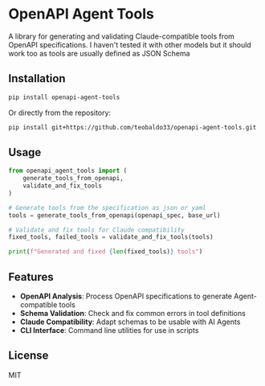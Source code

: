 # OpenAPI Agent Tools

A library for generating and validating Claude-compatible tools from OpenAPI specifications. I haven't tested it with other models but it should work too as tools are usually defined as JSON Schema

## Installation

```bash
pip install openapi-agent-tools
```

Or directly from the repository:

```bash
pip install git+https://github.com/teobaldo33/openapi-agent-tools.git
```

## Usage

```python
from openapi_agent_tools import (
    generate_tools_from_openapi,
    validate_and_fix_tools
)

# Generate tools from the specification as json or yaml
tools = generate_tools_from_openapi(openapi_spec, base_url)

# Validate and fix tools for Claude compatibility
fixed_tools, failed_tools = validate_and_fix_tools(tools)

print(f"Generated and fixed {len(fixed_tools)} tools")
```

## Features

- **OpenAPI Analysis**: Process OpenAPI specifications to generate Agent-compatible tools
- **Schema Validation**: Check and fix common errors in tool definitions
- **Claude Compatibility**: Adapt schemas to be usable with AI Agents
- **CLI Interface**: Command line utilities for use in scripts

## License

MIT
